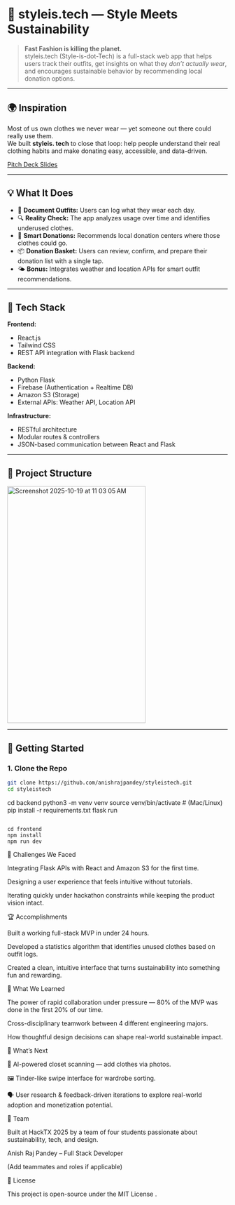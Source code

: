 # 🧥 styleis.tech — Style Meets Sustainability

> **Fast Fashion is killing the planet.**  
> styleis.tech (Style-is-dot-Tech) is a full-stack web app that helps users track their outfits, get insights on what they *don’t actually wear*, and encourages sustainable behavior by recommending local donation options.

---

## 🌍 Inspiration
Most of us own clothes we never wear — yet someone out there could really use them.  
We built **styleis. tech** to close that loop: help people understand their real clothing habits and make donating easy, accessible, and data-driven.

[Pitch Deck Slides](https://docs.google.com/presentation/d/1_nxWJoMr4TMouHLegSLR0_AsM23t3kkNrROw5Val4Gs/edit?slide=id.g39b0b2d7178_2_20#slide=id.g39b0b2d7178_2_20)

---

## 💡 What It Does
- 👕 **Document Outfits:** Users can log what they wear each day.
- 🔍 **Reality Check:** The app analyzes usage over time and identifies underused clothes.
- 🎁 **Smart Donations:** Recommends local donation centers where those clothes could go.
- 📦 **Donation Basket:** Users can review, confirm, and prepare their donation list with a single tap.
- 🌤 **Bonus:** Integrates weather and location APIs for smart outfit recommendations.

---

## 🧱 Tech Stack

**Frontend:**  
- React.js  
- Tailwind CSS  
- REST API integration with Flask backend  

**Backend:**  
- Python Flask  
- Firebase (Authentication + Realtime DB)  
- Amazon S3 (Storage)  
- External APIs: Weather API, Location API  

**Infrastructure:**  
- RESTful architecture  
- Modular routes & controllers  
- JSON-based communication between React and Flask  

---

## 🧩 Project Structure

<img width="316" height="540" alt="Screenshot 2025-10-19 at 11 03 05 AM" src="https://github.com/user-attachments/assets/75890397-7533-4778-a98b-ca41cb5fd48e" />


---

## 🚀 Getting Started

### 1. Clone the Repo
```bash
git clone https://github.com/anishrajpandey/styleistech.git
cd styleistech

```

cd backend
python3 -m venv venv
source venv/bin/activate      # (Mac/Linux)
pip install -r requirements.txt
flask run
```

cd frontend
npm install
npm run dev
```
🧠 Challenges We Faced

Integrating Flask APIs with React and Amazon S3 for the first time.

Designing a user experience that feels intuitive without tutorials.

Iterating quickly under hackathon constraints while keeping the product vision intact.

🏆 Accomplishments

Built a working full-stack MVP in under 24 hours.

Developed a statistics algorithm that identifies unused clothes based on outfit logs.

Created a clean, intuitive interface that turns sustainability into something fun and rewarding.

🧭 What We Learned

The power of rapid collaboration under pressure — 80% of the MVP was done in the first 20% of our time.

Cross-disciplinary teamwork between 4 different engineering majors.

How thoughtful design decisions can shape real-world sustainable impact.

🔮 What’s Next

🤳 AI-powered closet scanning — add clothes via photos.

🖼 Tinder-like swipe interface for wardrobe sorting.

🗣 User research & feedback-driven iterations to explore real-world adoption and monetization potential.

🤝 Team

Built at HackTX 2025 by a team of four students passionate about sustainability, tech, and design.

Anish Raj Pandey – Full Stack Developer

(Add teammates and roles if applicable)

📜 License

This project is open-source under the MIT License
.




